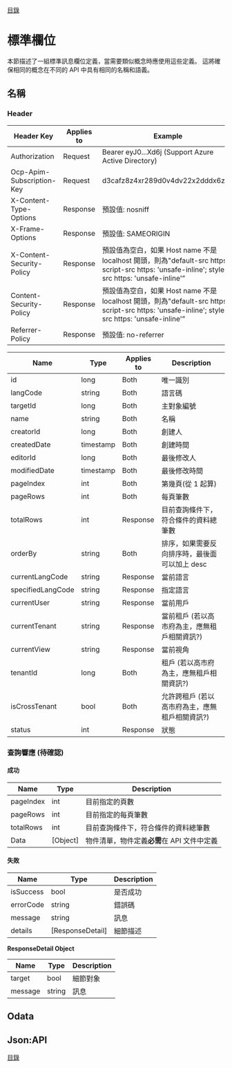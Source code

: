 [目錄](README.md "目錄")

# 標準欄位

本節描述了一組標準訊息欄位定義，當需要類似概念時應使用這些定義。 這將確保相同的概念在不同的 API 中具有相同的名稱和語義。

## 名稱

### Header

| Header Key                | Applies to | Example                                                                                                                                         |
| ------------------------- | ---------- | ----------------------------------------------------------------------------------------------------------------------------------------------- |
| Authorization             | Request    | Bearer eyJ0...Xd6j (Support Azure Active Directory)                                                                                             |
| Ocp-Apim-Subscription-Key | Request    | d3cafz8z4xr289d0v4dv22x2dddx6z26                                                                                                                |
| X-Content-Type-Options    | Response   | 預設值: nosniff                                                                                                                                 |
| X-Frame-Options           | Response   | 預設值: SAMEORIGIN                                                                                                                              |
| X-Content-Security-Policy | Response   | 預設值為空白，如果 Host name 不是 localhost 開頭，則為"default-src https:; script-src https: 'unsafe-inline'; style-src https: 'unsafe-inline'” |
| Content-Security-Policy   | Response   | 預設值為空白，如果 Host name 不是 localhost 開頭，則為"default-src https:; script-src https: 'unsafe-inline'; style-src https: 'unsafe-inline'” |
| Referrer-Policy           | Response   | 預設值: no-referrer                                                                                                                             |

| Name              | Type      | Applies to | Description                                    |
| ----------------- | --------- | ---------- | ---------------------------------------------- |
| id                | long      | Both       | 唯一識別                                       |
| langCode          | string    | Both       | 語言碼                                         |
| targetId          | long      | Both       | 主對象編號                                     |
| name              | string    | Both       | 名稱                                           |
| creatorId         | long      | Both       | 創建人                                         |
| createdDate       | timestamp | Both       | 創建時間                                       |
| editorId          | long      | Both       | 最後修改人                                     |
| modifiedDate      | timestamp | Both       | 最後修改時間                                   |
| pageIndex         | int       | Both       | 第幾頁(從 1 起算)                              |
| pageRows          | int       | Both       | 每頁筆數                                       |
| totalRows         | int       | Response   | 目前查詢條件下，符合條件的資料總筆數           |
| orderBy           | string    | Both       | 排序，如果需要反向排序時，最後面可以加上 desc  |
| currentLangCode   | string    | Response   | 當前語言                                       |
| specifiedLangCode | string    | Response   | 指定語言                                       |
| currentUser       | string    | Response   | 當前用戶                                       |
| currentTenant     | string    | Response   | 當前租戶 (若以高市府為主，應無租戶相關資訊?)   |
| currentView       | string    | Response   | 當前視角                                       |
| tenantId          | long      | Both       | 租戶 (若以高市府為主，應無租戶相關資訊?)       |
| isCrossTenant     | bool      | Both       | 允許跨租戶 (若以高市府為主，應無租戶相關資訊?) |
| status            | int       | Response   | 狀態                                           |

### 查詢響應 (待確認)

#### 成功

| Name      | Type     | Description                                 |
| --------- | -------- | ------------------------------------------- |
| pageIndex | int      | 目前指定的頁數                              |
| pageRows  | int      | 目前指定的每頁筆數                          |
| totalRows | int      | 目前查詢條件下，符合條件的資料總筆數        |
| Data      | [Object] | 物件清單，物件定義**必需**在 API 文件中定義 |

#### 失敗

| Name      | Type             | Description |
| --------- | ---------------- | ----------- |
| isSuccess | bool             | 是否成功    |
| errorCode | string           | 錯誤碼      |
| message   | string           | 訊息        |
| details   | [ResponseDetail] | 細節描述    |

**ResponseDetail Object**

| Name    | Type   | Description |
| ------- | ------ | ----------- |
| target  | bool   | 細節對象    |
| message | string | 訊息        |

## Odata

## Json:API

[目錄](README.md "目錄")
